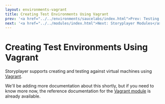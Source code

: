 ```yaml
---
layout: environments-vagrant
title: Creating Test Environments Using Vagrant
prev: '<a href="../../environments/saucelabs/index.html">Prev: Testing Multiple Browsers Using SauceLabs</a>'
next: '<a href="../../modules/index.html">Next: Storyplayer Modules</a>'
---
```


# Creating Test Environments Using Vagrant

Storyplayer supports creating and testing against virtual machines using [Vagrant](http://vagrantup.com).

We'll be adding more documentation about this shortly, but if you need to know more now, the reference documentation for the [Vagrant module](../../modules/vagrant/index.html) is already available.